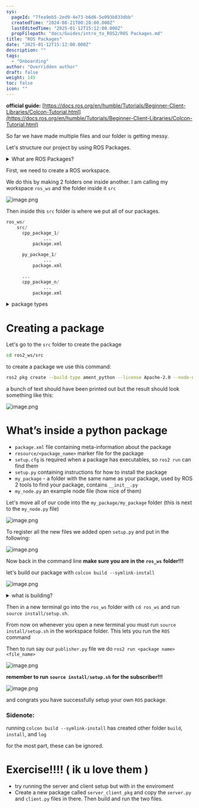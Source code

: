 ```yaml
---
sys:
  pageId: "7fea9eb5-2ed9-4e73-b6d6-5e093b833dbb"
  createdTime: "2024-08-21T00:28:00.000Z"
  lastEditedTime: "2025-01-12T15:12:00.000Z"
  propFilepath: "docs/Guides/intro_to_ROS2/ROS Packages.md"
title: "ROS Packages"
date: "2025-01-12T15:12:00.000Z"
description: ""
tags:
  - "Onboarding"
author: "Overridden author"
draft: false
weight: 145
toc: false
icon: ""
---
```


**official guide:** [https://docs.ros.org/en/humble/Tutorials/Beginner-Client-Libraries/Colcon-Tutorial.html](https://docs.ros.org/en/humble/Tutorials/Beginner-Client-Libraries/Colcon-Tutorial.html)

So far we have made multiple files and our folder is getting messy.

Let's structure our project by using ROS Packages.

<details>

<summary>What are ROS Packages?</summary>

ROS Packages are, as the name implies, packages of code that are highly sharable between ROS developers.

They consist of a folder, `package.xml` file, and source code

```python
      cpp_package_1/
		      ... imagine much code files here ..
          package.xml
```

</details>

First, we need to create a ROS workspace.

We do this by making 2 folders one inside another. I am calling my workspace `ros_ws` and the folder inside it `src`

![image.png](https://prod-files-secure.s3.us-west-2.amazonaws.com/d518164a-d88e-44d1-a4ee-3adb3bd8bce0/70706947-fd18-4537-a67b-e12946812d31/image.png?X-Amz-Algorithm=AWS4-HMAC-SHA256&X-Amz-Content-Sha256=UNSIGNED-PAYLOAD&X-Amz-Credential=ASIAZI2LB46677KSBEBK%2F20250508%2Fus-west-2%2Fs3%2Faws4_request&X-Amz-Date=20250508T132314Z&X-Amz-Expires=3600&X-Amz-Security-Token=IQoJb3JpZ2luX2VjEM3%2F%2F%2F%2F%2F%2F%2F%2F%2F%2FwEaCXVzLXdlc3QtMiJGMEQCIC6TE72FceYCQSIODQJTBUBXtzm2csIkxAIVKDo24X8hAiBcUgnIHEqlnCnJatwAkEaFHb9m99roqhiij24vIVmW7ir%2FAwh2EAAaDDYzNzQyMzE4MzgwNSIMsyhWSELM%2FqXeatocKtwDoCo8qA0Og%2BHKaqYssLgpeXUDlsHDzsM2VVXkpJw5Ymy5VC59EyQO8%2BBb27CgB4EOoUx3Mgc36Bjaq0fQA15Q%2FDJlqTC8CXrsvzyes%2FhGOQsiOo6mBvawq3%2Fp4ctGkFknwiu5VUKl%2BOUGGoJH80YffvtIfO9zWZESkVWegVyp4IoXsk2Ayt%2BsbNfxl%2BebpSSp5e%2BWfo5FFcnJ27%2B7ecgswFWGf8Q5g4ZMM%2BrN6XNrAjW9%2FSGyNL4%2BYvbwdI8mWIg%2FlFsIMWMFyLXVzrXp%2BgEhSO2FrThUMl2jQaO%2FTRWCOv8gF2gpAfVCdFBQ0kNlxXw3FWWBdHjPFkQ10fjtfmmEE1yntxVwOufKY%2Bam4AxPNuS5GcejEZ1cYSZvuCuspU0%2FYhGF1EP2apN%2FMesQz9D5kgxOJfxpHoaGeBHpqIdZDDHM4VcHsCpo8B8elR81A%2BzsmpDSkYvJX8eYTNOolq%2FlEBWfd283TXxycE4ssLvi%2B7Iq9o0Te2DFV66Rh3F1dusNK4880dEu%2BpoAM9QJXPDltcBjihFucaND4i%2BWmF3zAggT%2FL%2FGGhO9x9hi%2BiqmOql7cKaLrCFrcPngndssbuJMDYf2MeQX8J85zs3%2FImbZAYSiPu7E3hUkqaey8DkwrsnywAY6pgH%2B3TqR1M%2BO9s4ypcXALKkZbHejsbNtIHPW7tolOhtUuYGMTW5zXo5D4bQUmacgROvRdkLQ%2Bsd3sSJvcpHoF4%2F0zWF0AXa4H2y4%2Fe0ARXn%2B8GTX9W3RNIPpsv3%2B%2F6FXEZOnusW%2By%2BJrTCM8kQNUATTdQEAEb6jln%2Beqrg6vIIw1m2aZohQy1eEeJf05NELxYPeuZBPkCunUKYjOD2X1nuQm70BT9kqW&X-Amz-Signature=0bda3af221aaf2c869202f151767c8f63adc2c04a91316d76175082617ed6dc0&X-Amz-SignedHeaders=host&x-id=GetObject)

Then inside this `src` folder is where we put all of our packages.

```python
ros_ws/
    src/
      cpp_package_1/
		      ...
          package.xml

      py_package_1/
		      ...
          package.xml

      ...
      cpp_package_n/
		      ...
          package.xml

```

<details>

<summary>package types</summary>

packages can be either `C++` or python.

the intern file structure is different for each but for this guide we will stick to creating python packages

</details>

# Creating a package

Let's go to the `src` folder to create the package

```bash
cd ros2_ws/src
```

to create a package we use this command:

```bash
ros2 pkg create --build-type ament_python --license Apache-2.0 --node-name my_node my_package
```

a bunch of text should have been printed out but the result should look something like this:

![image.png](https://prod-files-secure.s3.us-west-2.amazonaws.com/d518164a-d88e-44d1-a4ee-3adb3bd8bce0/e6cf1e3f-8512-4a3e-b131-079f800bf3e8/image.png?X-Amz-Algorithm=AWS4-HMAC-SHA256&X-Amz-Content-Sha256=UNSIGNED-PAYLOAD&X-Amz-Credential=ASIAZI2LB46677KSBEBK%2F20250508%2Fus-west-2%2Fs3%2Faws4_request&X-Amz-Date=20250508T132314Z&X-Amz-Expires=3600&X-Amz-Security-Token=IQoJb3JpZ2luX2VjEM3%2F%2F%2F%2F%2F%2F%2F%2F%2F%2FwEaCXVzLXdlc3QtMiJGMEQCIC6TE72FceYCQSIODQJTBUBXtzm2csIkxAIVKDo24X8hAiBcUgnIHEqlnCnJatwAkEaFHb9m99roqhiij24vIVmW7ir%2FAwh2EAAaDDYzNzQyMzE4MzgwNSIMsyhWSELM%2FqXeatocKtwDoCo8qA0Og%2BHKaqYssLgpeXUDlsHDzsM2VVXkpJw5Ymy5VC59EyQO8%2BBb27CgB4EOoUx3Mgc36Bjaq0fQA15Q%2FDJlqTC8CXrsvzyes%2FhGOQsiOo6mBvawq3%2Fp4ctGkFknwiu5VUKl%2BOUGGoJH80YffvtIfO9zWZESkVWegVyp4IoXsk2Ayt%2BsbNfxl%2BebpSSp5e%2BWfo5FFcnJ27%2B7ecgswFWGf8Q5g4ZMM%2BrN6XNrAjW9%2FSGyNL4%2BYvbwdI8mWIg%2FlFsIMWMFyLXVzrXp%2BgEhSO2FrThUMl2jQaO%2FTRWCOv8gF2gpAfVCdFBQ0kNlxXw3FWWBdHjPFkQ10fjtfmmEE1yntxVwOufKY%2Bam4AxPNuS5GcejEZ1cYSZvuCuspU0%2FYhGF1EP2apN%2FMesQz9D5kgxOJfxpHoaGeBHpqIdZDDHM4VcHsCpo8B8elR81A%2BzsmpDSkYvJX8eYTNOolq%2FlEBWfd283TXxycE4ssLvi%2B7Iq9o0Te2DFV66Rh3F1dusNK4880dEu%2BpoAM9QJXPDltcBjihFucaND4i%2BWmF3zAggT%2FL%2FGGhO9x9hi%2BiqmOql7cKaLrCFrcPngndssbuJMDYf2MeQX8J85zs3%2FImbZAYSiPu7E3hUkqaey8DkwrsnywAY6pgH%2B3TqR1M%2BO9s4ypcXALKkZbHejsbNtIHPW7tolOhtUuYGMTW5zXo5D4bQUmacgROvRdkLQ%2Bsd3sSJvcpHoF4%2F0zWF0AXa4H2y4%2Fe0ARXn%2B8GTX9W3RNIPpsv3%2B%2F6FXEZOnusW%2By%2BJrTCM8kQNUATTdQEAEb6jln%2Beqrg6vIIw1m2aZohQy1eEeJf05NELxYPeuZBPkCunUKYjOD2X1nuQm70BT9kqW&X-Amz-Signature=92f65cb45bd660a94224451911abc274b364f3281de93d858691c0ebdeeb9d94&X-Amz-SignedHeaders=host&x-id=GetObject)

# What’s inside a python package

- `package.xml` file containing meta-information about the package
- `resource/<package_name>` marker file for the package
- `setup.cfg` is required when a package has executables, so `ros2 run` can find them
- `setup.py` containing instructions for how to install the package
- `my_package` - a folder with the same name as your package, used by ROS 2 tools to find your package, contains `__init__.py`
- `my_node.py` an example node file (how nice of them)

Let's move all of our code into the `my_package/my_package` folder (this is next to the `my_node.py` file)

![image.png](https://prod-files-secure.s3.us-west-2.amazonaws.com/d518164a-d88e-44d1-a4ee-3adb3bd8bce0/9ce58f11-0da9-4d3e-b86d-506a9685d378/image.png?X-Amz-Algorithm=AWS4-HMAC-SHA256&X-Amz-Content-Sha256=UNSIGNED-PAYLOAD&X-Amz-Credential=ASIAZI2LB46677KSBEBK%2F20250508%2Fus-west-2%2Fs3%2Faws4_request&X-Amz-Date=20250508T132314Z&X-Amz-Expires=3600&X-Amz-Security-Token=IQoJb3JpZ2luX2VjEM3%2F%2F%2F%2F%2F%2F%2F%2F%2F%2FwEaCXVzLXdlc3QtMiJGMEQCIC6TE72FceYCQSIODQJTBUBXtzm2csIkxAIVKDo24X8hAiBcUgnIHEqlnCnJatwAkEaFHb9m99roqhiij24vIVmW7ir%2FAwh2EAAaDDYzNzQyMzE4MzgwNSIMsyhWSELM%2FqXeatocKtwDoCo8qA0Og%2BHKaqYssLgpeXUDlsHDzsM2VVXkpJw5Ymy5VC59EyQO8%2BBb27CgB4EOoUx3Mgc36Bjaq0fQA15Q%2FDJlqTC8CXrsvzyes%2FhGOQsiOo6mBvawq3%2Fp4ctGkFknwiu5VUKl%2BOUGGoJH80YffvtIfO9zWZESkVWegVyp4IoXsk2Ayt%2BsbNfxl%2BebpSSp5e%2BWfo5FFcnJ27%2B7ecgswFWGf8Q5g4ZMM%2BrN6XNrAjW9%2FSGyNL4%2BYvbwdI8mWIg%2FlFsIMWMFyLXVzrXp%2BgEhSO2FrThUMl2jQaO%2FTRWCOv8gF2gpAfVCdFBQ0kNlxXw3FWWBdHjPFkQ10fjtfmmEE1yntxVwOufKY%2Bam4AxPNuS5GcejEZ1cYSZvuCuspU0%2FYhGF1EP2apN%2FMesQz9D5kgxOJfxpHoaGeBHpqIdZDDHM4VcHsCpo8B8elR81A%2BzsmpDSkYvJX8eYTNOolq%2FlEBWfd283TXxycE4ssLvi%2B7Iq9o0Te2DFV66Rh3F1dusNK4880dEu%2BpoAM9QJXPDltcBjihFucaND4i%2BWmF3zAggT%2FL%2FGGhO9x9hi%2BiqmOql7cKaLrCFrcPngndssbuJMDYf2MeQX8J85zs3%2FImbZAYSiPu7E3hUkqaey8DkwrsnywAY6pgH%2B3TqR1M%2BO9s4ypcXALKkZbHejsbNtIHPW7tolOhtUuYGMTW5zXo5D4bQUmacgROvRdkLQ%2Bsd3sSJvcpHoF4%2F0zWF0AXa4H2y4%2Fe0ARXn%2B8GTX9W3RNIPpsv3%2B%2F6FXEZOnusW%2By%2BJrTCM8kQNUATTdQEAEb6jln%2Beqrg6vIIw1m2aZohQy1eEeJf05NELxYPeuZBPkCunUKYjOD2X1nuQm70BT9kqW&X-Amz-Signature=86c784dc29822c9d31cf439310f89ab358ad00206cc44a7c4ffb9ec36da96e29&X-Amz-SignedHeaders=host&x-id=GetObject)

To register all the new files we added open `setup.py` and put in the following:

![image.png](https://prod-files-secure.s3.us-west-2.amazonaws.com/d518164a-d88e-44d1-a4ee-3adb3bd8bce0/1cd7c262-4cae-4496-9d75-c178537d24a2/image.png?X-Amz-Algorithm=AWS4-HMAC-SHA256&X-Amz-Content-Sha256=UNSIGNED-PAYLOAD&X-Amz-Credential=ASIAZI2LB46677KSBEBK%2F20250508%2Fus-west-2%2Fs3%2Faws4_request&X-Amz-Date=20250508T132314Z&X-Amz-Expires=3600&X-Amz-Security-Token=IQoJb3JpZ2luX2VjEM3%2F%2F%2F%2F%2F%2F%2F%2F%2F%2FwEaCXVzLXdlc3QtMiJGMEQCIC6TE72FceYCQSIODQJTBUBXtzm2csIkxAIVKDo24X8hAiBcUgnIHEqlnCnJatwAkEaFHb9m99roqhiij24vIVmW7ir%2FAwh2EAAaDDYzNzQyMzE4MzgwNSIMsyhWSELM%2FqXeatocKtwDoCo8qA0Og%2BHKaqYssLgpeXUDlsHDzsM2VVXkpJw5Ymy5VC59EyQO8%2BBb27CgB4EOoUx3Mgc36Bjaq0fQA15Q%2FDJlqTC8CXrsvzyes%2FhGOQsiOo6mBvawq3%2Fp4ctGkFknwiu5VUKl%2BOUGGoJH80YffvtIfO9zWZESkVWegVyp4IoXsk2Ayt%2BsbNfxl%2BebpSSp5e%2BWfo5FFcnJ27%2B7ecgswFWGf8Q5g4ZMM%2BrN6XNrAjW9%2FSGyNL4%2BYvbwdI8mWIg%2FlFsIMWMFyLXVzrXp%2BgEhSO2FrThUMl2jQaO%2FTRWCOv8gF2gpAfVCdFBQ0kNlxXw3FWWBdHjPFkQ10fjtfmmEE1yntxVwOufKY%2Bam4AxPNuS5GcejEZ1cYSZvuCuspU0%2FYhGF1EP2apN%2FMesQz9D5kgxOJfxpHoaGeBHpqIdZDDHM4VcHsCpo8B8elR81A%2BzsmpDSkYvJX8eYTNOolq%2FlEBWfd283TXxycE4ssLvi%2B7Iq9o0Te2DFV66Rh3F1dusNK4880dEu%2BpoAM9QJXPDltcBjihFucaND4i%2BWmF3zAggT%2FL%2FGGhO9x9hi%2BiqmOql7cKaLrCFrcPngndssbuJMDYf2MeQX8J85zs3%2FImbZAYSiPu7E3hUkqaey8DkwrsnywAY6pgH%2B3TqR1M%2BO9s4ypcXALKkZbHejsbNtIHPW7tolOhtUuYGMTW5zXo5D4bQUmacgROvRdkLQ%2Bsd3sSJvcpHoF4%2F0zWF0AXa4H2y4%2Fe0ARXn%2B8GTX9W3RNIPpsv3%2B%2F6FXEZOnusW%2By%2BJrTCM8kQNUATTdQEAEb6jln%2Beqrg6vIIw1m2aZohQy1eEeJf05NELxYPeuZBPkCunUKYjOD2X1nuQm70BT9kqW&X-Amz-Signature=985f1053bf1923ea33b53a286b4fd671512c290f1c71f3e99049edf38126fe10&X-Amz-SignedHeaders=host&x-id=GetObject)

Now back in the command line **make sure you are in the** **`ros_ws`** **folder!!!**

let's build our package with `colcon build --symlink-install`

![image.png](https://prod-files-secure.s3.us-west-2.amazonaws.com/d518164a-d88e-44d1-a4ee-3adb3bd8bce0/2f2a0d27-b173-48fd-b189-5f5c0ce65619/image.png?X-Amz-Algorithm=AWS4-HMAC-SHA256&X-Amz-Content-Sha256=UNSIGNED-PAYLOAD&X-Amz-Credential=ASIAZI2LB46677KSBEBK%2F20250508%2Fus-west-2%2Fs3%2Faws4_request&X-Amz-Date=20250508T132314Z&X-Amz-Expires=3600&X-Amz-Security-Token=IQoJb3JpZ2luX2VjEM3%2F%2F%2F%2F%2F%2F%2F%2F%2F%2FwEaCXVzLXdlc3QtMiJGMEQCIC6TE72FceYCQSIODQJTBUBXtzm2csIkxAIVKDo24X8hAiBcUgnIHEqlnCnJatwAkEaFHb9m99roqhiij24vIVmW7ir%2FAwh2EAAaDDYzNzQyMzE4MzgwNSIMsyhWSELM%2FqXeatocKtwDoCo8qA0Og%2BHKaqYssLgpeXUDlsHDzsM2VVXkpJw5Ymy5VC59EyQO8%2BBb27CgB4EOoUx3Mgc36Bjaq0fQA15Q%2FDJlqTC8CXrsvzyes%2FhGOQsiOo6mBvawq3%2Fp4ctGkFknwiu5VUKl%2BOUGGoJH80YffvtIfO9zWZESkVWegVyp4IoXsk2Ayt%2BsbNfxl%2BebpSSp5e%2BWfo5FFcnJ27%2B7ecgswFWGf8Q5g4ZMM%2BrN6XNrAjW9%2FSGyNL4%2BYvbwdI8mWIg%2FlFsIMWMFyLXVzrXp%2BgEhSO2FrThUMl2jQaO%2FTRWCOv8gF2gpAfVCdFBQ0kNlxXw3FWWBdHjPFkQ10fjtfmmEE1yntxVwOufKY%2Bam4AxPNuS5GcejEZ1cYSZvuCuspU0%2FYhGF1EP2apN%2FMesQz9D5kgxOJfxpHoaGeBHpqIdZDDHM4VcHsCpo8B8elR81A%2BzsmpDSkYvJX8eYTNOolq%2FlEBWfd283TXxycE4ssLvi%2B7Iq9o0Te2DFV66Rh3F1dusNK4880dEu%2BpoAM9QJXPDltcBjihFucaND4i%2BWmF3zAggT%2FL%2FGGhO9x9hi%2BiqmOql7cKaLrCFrcPngndssbuJMDYf2MeQX8J85zs3%2FImbZAYSiPu7E3hUkqaey8DkwrsnywAY6pgH%2B3TqR1M%2BO9s4ypcXALKkZbHejsbNtIHPW7tolOhtUuYGMTW5zXo5D4bQUmacgROvRdkLQ%2Bsd3sSJvcpHoF4%2F0zWF0AXa4H2y4%2Fe0ARXn%2B8GTX9W3RNIPpsv3%2B%2F6FXEZOnusW%2By%2BJrTCM8kQNUATTdQEAEb6jln%2Beqrg6vIIw1m2aZohQy1eEeJf05NELxYPeuZBPkCunUKYjOD2X1nuQm70BT9kqW&X-Amz-Signature=6424eb702a0acde0fa0dc55d342e8132a46d66f2963acebc348d049789ed54f9&X-Amz-SignedHeaders=host&x-id=GetObject)

<details>

<summary>what is building?</summary>

if you are a CS major at Rose-Hulman you will learn the answer to this in CSSE132

but TLDR; is it combines all the code files into one program that can be run easily 

</details>

Then in a new terminal go into the `ros_ws` folder with `cd ros_ws` and run `source install/setup.sh`. 

From now on whenever you open a new terminal you must run `source install/setup.sh` in the workspace folder. This lets you run the `ROS` command

Then to run say our `publisher.py` file we do `ros2 run <package name> <file_name>`

![image.png](https://prod-files-secure.s3.us-west-2.amazonaws.com/d518164a-d88e-44d1-a4ee-3adb3bd8bce0/4f4b1219-3a44-4632-aa0a-ce3471699f59/image.png?X-Amz-Algorithm=AWS4-HMAC-SHA256&X-Amz-Content-Sha256=UNSIGNED-PAYLOAD&X-Amz-Credential=ASIAZI2LB46677KSBEBK%2F20250508%2Fus-west-2%2Fs3%2Faws4_request&X-Amz-Date=20250508T132314Z&X-Amz-Expires=3600&X-Amz-Security-Token=IQoJb3JpZ2luX2VjEM3%2F%2F%2F%2F%2F%2F%2F%2F%2F%2FwEaCXVzLXdlc3QtMiJGMEQCIC6TE72FceYCQSIODQJTBUBXtzm2csIkxAIVKDo24X8hAiBcUgnIHEqlnCnJatwAkEaFHb9m99roqhiij24vIVmW7ir%2FAwh2EAAaDDYzNzQyMzE4MzgwNSIMsyhWSELM%2FqXeatocKtwDoCo8qA0Og%2BHKaqYssLgpeXUDlsHDzsM2VVXkpJw5Ymy5VC59EyQO8%2BBb27CgB4EOoUx3Mgc36Bjaq0fQA15Q%2FDJlqTC8CXrsvzyes%2FhGOQsiOo6mBvawq3%2Fp4ctGkFknwiu5VUKl%2BOUGGoJH80YffvtIfO9zWZESkVWegVyp4IoXsk2Ayt%2BsbNfxl%2BebpSSp5e%2BWfo5FFcnJ27%2B7ecgswFWGf8Q5g4ZMM%2BrN6XNrAjW9%2FSGyNL4%2BYvbwdI8mWIg%2FlFsIMWMFyLXVzrXp%2BgEhSO2FrThUMl2jQaO%2FTRWCOv8gF2gpAfVCdFBQ0kNlxXw3FWWBdHjPFkQ10fjtfmmEE1yntxVwOufKY%2Bam4AxPNuS5GcejEZ1cYSZvuCuspU0%2FYhGF1EP2apN%2FMesQz9D5kgxOJfxpHoaGeBHpqIdZDDHM4VcHsCpo8B8elR81A%2BzsmpDSkYvJX8eYTNOolq%2FlEBWfd283TXxycE4ssLvi%2B7Iq9o0Te2DFV66Rh3F1dusNK4880dEu%2BpoAM9QJXPDltcBjihFucaND4i%2BWmF3zAggT%2FL%2FGGhO9x9hi%2BiqmOql7cKaLrCFrcPngndssbuJMDYf2MeQX8J85zs3%2FImbZAYSiPu7E3hUkqaey8DkwrsnywAY6pgH%2B3TqR1M%2BO9s4ypcXALKkZbHejsbNtIHPW7tolOhtUuYGMTW5zXo5D4bQUmacgROvRdkLQ%2Bsd3sSJvcpHoF4%2F0zWF0AXa4H2y4%2Fe0ARXn%2B8GTX9W3RNIPpsv3%2B%2F6FXEZOnusW%2By%2BJrTCM8kQNUATTdQEAEb6jln%2Beqrg6vIIw1m2aZohQy1eEeJf05NELxYPeuZBPkCunUKYjOD2X1nuQm70BT9kqW&X-Amz-Signature=396995bfa1b13a8a844f0ded7c9e0a9e10ef6c75c2d7b93c65bb8aa5d1e75e55&X-Amz-SignedHeaders=host&x-id=GetObject)

**remember to run** **`source install/setup.sh`** **for the subscriber!!!**

![image.png](https://prod-files-secure.s3.us-west-2.amazonaws.com/d518164a-d88e-44d1-a4ee-3adb3bd8bce0/02121119-dad4-49ec-8356-c956108b4243/image.png?X-Amz-Algorithm=AWS4-HMAC-SHA256&X-Amz-Content-Sha256=UNSIGNED-PAYLOAD&X-Amz-Credential=ASIAZI2LB46677KSBEBK%2F20250508%2Fus-west-2%2Fs3%2Faws4_request&X-Amz-Date=20250508T132314Z&X-Amz-Expires=3600&X-Amz-Security-Token=IQoJb3JpZ2luX2VjEM3%2F%2F%2F%2F%2F%2F%2F%2F%2F%2FwEaCXVzLXdlc3QtMiJGMEQCIC6TE72FceYCQSIODQJTBUBXtzm2csIkxAIVKDo24X8hAiBcUgnIHEqlnCnJatwAkEaFHb9m99roqhiij24vIVmW7ir%2FAwh2EAAaDDYzNzQyMzE4MzgwNSIMsyhWSELM%2FqXeatocKtwDoCo8qA0Og%2BHKaqYssLgpeXUDlsHDzsM2VVXkpJw5Ymy5VC59EyQO8%2BBb27CgB4EOoUx3Mgc36Bjaq0fQA15Q%2FDJlqTC8CXrsvzyes%2FhGOQsiOo6mBvawq3%2Fp4ctGkFknwiu5VUKl%2BOUGGoJH80YffvtIfO9zWZESkVWegVyp4IoXsk2Ayt%2BsbNfxl%2BebpSSp5e%2BWfo5FFcnJ27%2B7ecgswFWGf8Q5g4ZMM%2BrN6XNrAjW9%2FSGyNL4%2BYvbwdI8mWIg%2FlFsIMWMFyLXVzrXp%2BgEhSO2FrThUMl2jQaO%2FTRWCOv8gF2gpAfVCdFBQ0kNlxXw3FWWBdHjPFkQ10fjtfmmEE1yntxVwOufKY%2Bam4AxPNuS5GcejEZ1cYSZvuCuspU0%2FYhGF1EP2apN%2FMesQz9D5kgxOJfxpHoaGeBHpqIdZDDHM4VcHsCpo8B8elR81A%2BzsmpDSkYvJX8eYTNOolq%2FlEBWfd283TXxycE4ssLvi%2B7Iq9o0Te2DFV66Rh3F1dusNK4880dEu%2BpoAM9QJXPDltcBjihFucaND4i%2BWmF3zAggT%2FL%2FGGhO9x9hi%2BiqmOql7cKaLrCFrcPngndssbuJMDYf2MeQX8J85zs3%2FImbZAYSiPu7E3hUkqaey8DkwrsnywAY6pgH%2B3TqR1M%2BO9s4ypcXALKkZbHejsbNtIHPW7tolOhtUuYGMTW5zXo5D4bQUmacgROvRdkLQ%2Bsd3sSJvcpHoF4%2F0zWF0AXa4H2y4%2Fe0ARXn%2B8GTX9W3RNIPpsv3%2B%2F6FXEZOnusW%2By%2BJrTCM8kQNUATTdQEAEb6jln%2Beqrg6vIIw1m2aZohQy1eEeJf05NELxYPeuZBPkCunUKYjOD2X1nuQm70BT9kqW&X-Amz-Signature=61dc80a70387bfad526048d2193faf7c115302c181b8e61e1bef9a094893cf05&X-Amz-SignedHeaders=host&x-id=GetObject)

and congrats you have successfully setup your own `ROS` package.

### Sidenote:

running `colcon build --symlink-install` has created other folder `build`, `install`, and `log`

for the most part, these can be ignored.

# Exercise!!!! ( ik u love them )

- try running the server and client setup but with in the enviroment
- Create a new package called `server_client_pkg` and copy the `server.py` and `client.py` files in there. Then build and run the two files.
